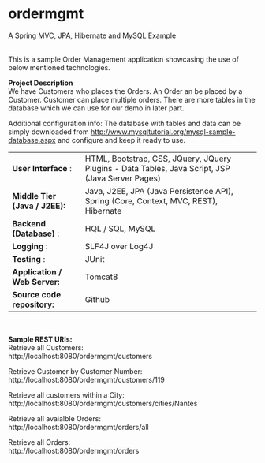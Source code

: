 # ordermgmt
A Spring MVC, JPA, Hibernate and MySQL Example <br> <br>

This is a sample Order Management application showcasing the use of below mentioned technologies.  <br>

<b> Project Description </b> <br>
We have Customers who places the Orders. An Order an be placed by a Customer. Customer can place multiple orders.
There are more tables in the database which we can use for our demo in later part.

Additional configuration info:
The database with tables and data can be simply downloaded from http://www.mysqltutorial.org/mysql-sample-database.aspx and configure and keep it ready to use.

<table>

 <tr>
  <td> <b> User Interface </b>: </td>
   <td> HTML, Bootstrap, CSS, JQuery, JQuery Plugins - Data Tables, Java Script, JSP (Java Server Pages) </td>
 </tr>

<tr>
<td> <b> Middle Tier (Java / J2EE): </b>  </td>
<td> Java, J2EE, JPA (Java Persistence API),  Spring (Core, Context, MVC, REST),  Hibernate </td>
</tr>

<tr>
<td> <b> Backend (Database) </b>: </td>
<td> HQL / SQL, MySQL </td>
</tr>

<tr>
<td> <b> Logging </b>:  </td>
<td> SLF4J over Log4J </td>
</tr>

<tr>
<td> <b> Testing </b>: </td>
<td> JUnit </td>
</tr>

<tr>
<td> <b> Application / Web Server: </b> </td>
<td> Tomcat8 </td>
</tr>

<tr>
<td>  <b> Source code repository: </b> </td>
<td> Github </td>
</tr>

</table>

<br> 

<b> Sample REST URIs: </b> <br>
Retrieve all Customers: <br>
http://localhost:8080/ordermgmt/customers

Retrieve Customer by Customer Number: <br>
http://localhost:8080/ordermgmt/customers/119

Retrieve all customers within a City: <br>
http://localhost:8080/ordermgmt/customers/cities/Nantes

Retrieve all avaialble Orders: <br>
http://localhost:8080/ordermgmt/orders/all

Retrieve all Orders: <br>
http://localhost:8080/ordermgmt/orders
